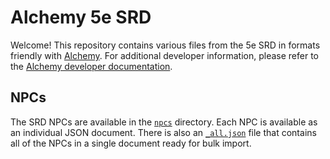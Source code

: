 # Alchemy 5e SRD

Welcome! This repository contains various files from the 5e SRD in formats friendly with [Alchemy](https://alchemyrpg.com). For additional developer information, please refer to the [Alchemy developer documentation](https://alchemyrpg.github.io/slate).

## NPCs

The SRD NPCs are available in the [`npcs`](/npcs) directory. Each NPC is available as an individual JSON document. There is also an [`_all.json`](/npcs/_all.json) file that contains all of the NPCs in a single document ready for bulk import.

